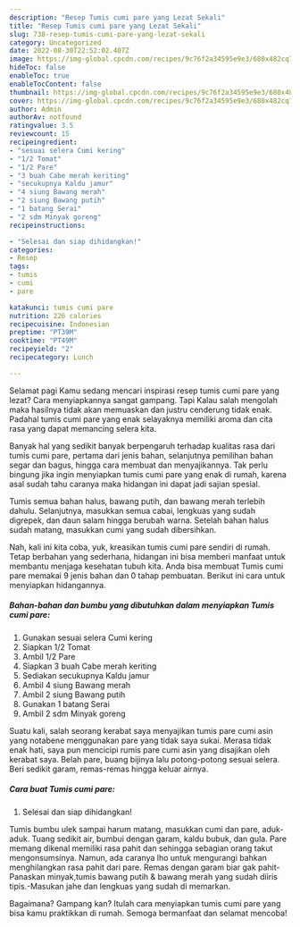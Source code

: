 ```yaml
---
description: "Resep Tumis cumi pare yang Lezat Sekali"
title: "Resep Tumis cumi pare yang Lezat Sekali"
slug: 738-resep-tumis-cumi-pare-yang-lezat-sekali
category: Uncategorized
date: 2022-08-30T22:52:02.407Z
image: https://img-global.cpcdn.com/recipes/9c76f2a34595e9e3/680x482cq70/tumis-cumi-pare-foto-resep-utama.jpg
hideToc: false
enableToc: true
enableTocContent: false
thumbnail: https://img-global.cpcdn.com/recipes/9c76f2a34595e9e3/680x482cq70/tumis-cumi-pare-foto-resep-utama.jpg
cover: https://img-global.cpcdn.com/recipes/9c76f2a34595e9e3/680x482cq70/tumis-cumi-pare-foto-resep-utama.jpg
author: Admin
authorAv: notfound
ratingvalue: 3.5
reviewcount: 15
recipeingredient:
- "sesuai selera Cumi kering"
- "1/2 Tomat"
- "1/2 Pare"
- "3 buah Cabe merah keriting"
- "secukupnya Kaldu jamur"
- "4 siung Bawang merah"
- "2 siung Bawang putih"
- "1 batang Serai"
- "2 sdm Minyak goreng"
recipeinstructions:

- "Selesai dan siap dihidangkan!"
categories:
- Resep
tags:
- tumis
- cumi
- pare

katakunci: tumis cumi pare 
nutrition: 226 calories
recipecuisine: Indonesian
preptime: "PT39M"
cooktime: "PT49M"
recipeyield: "2"
recipecategory: Lunch

---
```



Selamat pagi Kamu sedang mencari inspirasi resep tumis cumi pare yang lezat? Cara menyiapkannya sangat gampang. Tapi Kalau salah mengolah maka hasilnya tidak akan memuaskan dan justru cenderung tidak enak. Padahal tumis cumi pare yang enak selayaknya memiliki aroma dan cita rasa yang dapat memancing selera kita.


Banyak hal yang sedikit banyak berpengaruh terhadap kualitas rasa dari tumis cumi pare, pertama dari jenis bahan, selanjutnya pemilihan bahan segar dan bagus, hingga cara membuat dan menyajikannya. Tak perlu bingung jika ingin menyiapkan tumis cumi pare yang enak di rumah, karena asal sudah tahu caranya maka hidangan ini dapat jadi sajian spesial.

Tumis semua bahan halus, bawang putih, dan bawang merah terlebih dahulu. Selanjutnya, masukkan semua cabai, lengkuas yang sudah digrepek, dan daun salam hingga berubah warna. Setelah bahan halus sudah matang, masukkan cumi yang sudah dibersihkan.


Nah, kali ini kita coba, yuk, kreasikan tumis cumi pare sendiri di rumah. Tetap berbahan yang sederhana, hidangan ini bisa memberi manfaat untuk membantu menjaga kesehatan tubuh kita. Anda bisa membuat Tumis cumi pare memakai 9 jenis bahan dan 0 tahap pembuatan. Berikut ini cara untuk menyiapkan hidangannya.

<!--inarticleads1-->

##### Bahan-bahan dan bumbu yang dibutuhkan dalam menyiapkan Tumis cumi pare:

1. Gunakan sesuai selera Cumi kering
1. Siapkan 1/2 Tomat
1. Ambil 1/2 Pare
1. Siapkan 3 buah Cabe merah keriting
1. Sediakan secukupnya Kaldu jamur
1. Ambil 4 siung Bawang merah
1. Ambil 2 siung Bawang putih
1. Gunakan 1 batang Serai
1. Ambil 2 sdm Minyak goreng


Suatu kali, salah seorang kerabat saya menyajikan tumis pare cumi asin yang notabene menggunakan pare yang tidak saya sukai. Merasa tidak enak hati, saya pun mencicipi rumis pare cumi asin yang disajikan oleh kerabat saya. Belah pare, buang bijinya lalu potong-potong sesuai selera. Beri sedikit garam, remas-remas hingga keluar airnya. 

<!--inarticleads2-->

##### Cara buat Tumis cumi pare:


1. Selesai dan siap dihidangkan!

Tumis bumbu ulek sampai harum matang, masukkan cumi dan pare, aduk-aduk. Tuang sedikit air, bumbui dengan garam, kaldu bubuk, dan gula. Pare memang dikenal memiliki rasa pahit dan sehingga sebagian orang takut mengonsumsinya. Namun, ada caranya lho untuk mengurangi bahkan menghilangkan rasa pahit dari pare. Remas dengan garam biar gak pahit-Panaskan minyak,tumis bawang putih &amp; bawang merah yang sudah diiris tipis.-Masukan jahe dan lengkuas yang sudah di memarkan. 

Bagaimana? Gampang kan? Itulah cara menyiapkan tumis cumi pare yang bisa kamu praktikkan di rumah. Semoga bermanfaat dan selamat mencoba!
